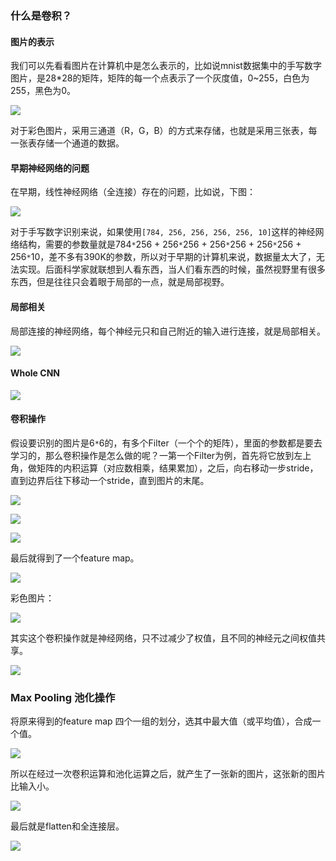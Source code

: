 ### 什么是卷积？

#### 图片的表示

我们可以先看看图片在计算机中是怎么表示的，比如说mnist数据集中的手写数字图片，是28*28的矩阵，矩阵的每一个点表示了一个灰度值，0~255，白色为255，黑色为0。

![](../images/53.png)

对于彩色图片，采用三通道（R，G，B）的方式来存储，也就是采用三张表，每一张表存储一个通道的数据。

#### 早期神经网络的问题

在早期，线性神经网络（全连接）存在的问题，比如说，下图：

![](../images/54.png)

对于手写数字识别来说，如果使用`[784, 256, 256, 256, 256, 10]`这样的神经网络结构，需要的参数量就是784`*`256 + 256`*`256 + 256`*`256 + 256`*`256 + 256`*`10，差不多有390K的参数，所以对于早期的计算机来说，数据量太大了，无法实现。后面科学家就联想到人看东西，当人们看东西的时候，虽然视野里有很多东西，但是往往只会着眼于局部的一点，就是局部视野。

#### 局部相关

局部连接的神经网络，每个神经元只和自己附近的输入进行连接，就是局部相关。

![](../images/55.png)

#### Whole CNN

![](../images/56.png)

#### 卷积操作

假设要识别的图片是6`*`6的，有多个Filter（一个个的矩阵），里面的参数都是要去学习的，那么卷积操作是怎么做的呢？一第一个Filter为例，首先将它放到左上角，做矩阵的内积运算（对应数相乘，结果累加），之后，向右移动一步stride，直到边界后往下移动一个stride，直到图片的末尾。

![](../images/57.png)

![](../images/58.png)

![](../images/59.png)

最后就得到了一个feature map。

![](../images/60.png)

彩色图片：

![](../images/61.png)

其实这个卷积操作就是神经网络，只不过减少了权值，且不同的神经元之间权值共享。

![](../images/62.png)

### Max Pooling 池化操作

将原来得到的feature map 四个一组的划分，选其中最大值（或平均值），合成一个值。

![](../images/63.png)

所以在经过一次卷积运算和池化运算之后，就产生了一张新的图片，这张新的图片比输入小。

![](../images/64.png)

最后就是flatten和全连接层。

![](../images/65.png)